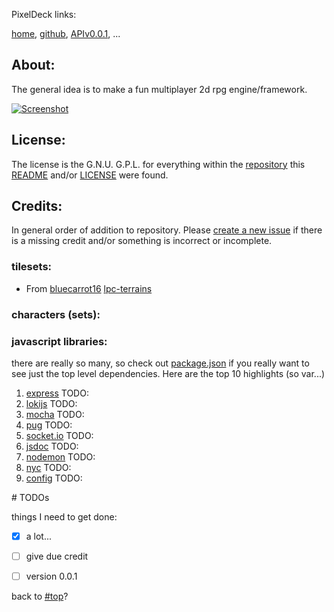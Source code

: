 <a name="top">PixelDeck links:</a>

[home](https://BadQuanta.github.io/pixeldeck/),
[github](https://github.com/BadQuanta/pixeldeck/),
[APIv0.0.1](https://badquanta.github.io/pixeldeck/pixeldeck/0.0.1/index.html),
 ...

## About:



The general idea is to make a fun multiplayer 2d rpg engine/framework.

[![Screenshot](https://badquanta.github.io/pixeldeck/imgs/Screenshot01.thumbnail.png "Screenshot" )](https://badquanta.github.io/pixeldeck/imgs/Screenshot01.png)


## License:

The license is the G.N.U. G.P.L. for everything within the [repository](https://github.com/BadQuanta/pixeldeck) this [README](./README.md) and/or [LICENSE](./LICENSE.md) were found.

## Credits:

In general order of addition to repository.  Please [create a new issue](https://github.com/badquanta/pixeldeck/issues/new) if there is a missing credit and/or something is incorrect or incomplete.

### tilesets:

* From [bluecarrot16]() [lpc-terrains](https://opengameart.org/content/lpc-terrains)

### characters (sets):



### javascript libraries:

there are really so many, so check out [package.json](./package.json) if you really want to see just the top level dependencies.  Here are the top 10 highlights (so var...)

  1) [express](#TODO) TODO:
  2) [lokijs](#TODO) TODO:
  3) [mocha](#TODO) TODO:
  4) [pug](#TODO) TODO:
  5) [socket.io](#TODO) TODO:
  6) [jsdoc](#TODO) TODO:
  7) [nodemon](#TODO) TODO:
  9) [nyc](#TODO) TODO:
  10) [config](#TODO) TODO:


<a name="TODO">
# TODOs
</a>

things I need to get done:

* [x] a lot...
* [ ] give due credit
* [ ] version 0.0.1


back to [#top](#top)?